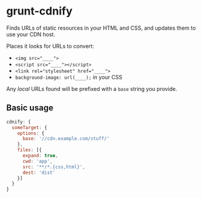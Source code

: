 # grunt-cdnify

Finds URLs of static resources in your HTML and CSS, and updates them to use your CDN host.

Places it looks for URLs to convert:

* `<img src="____">`
* `<script src="____"></script>`
* `<link rel="stylesheet" href="____">`
* `background-image: url(____);` in your CSS

Any *local* URLs found will be prefixed with a `base` string you provide.


## Basic usage

```javascript
cdnify: {
  someTarget: {
    options: {
      base: '//cdn.example.com/stuff/'
    },
    files: [{
      expand: true,
      cwd: 'app',
      src: '**/*.{css,html}',
      dest: 'dist'
    }]
  }
}
```
